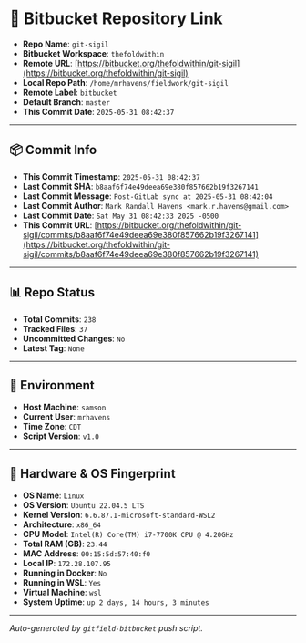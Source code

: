 # 🔗 Bitbucket Repository Link

- **Repo Name**: `git-sigil`
- **Bitbucket Workspace**: `thefoldwithin`
- **Remote URL**: [https://bitbucket.org/thefoldwithin/git-sigil](https://bitbucket.org/thefoldwithin/git-sigil)
- **Local Repo Path**: `/home/mrhavens/fieldwork/git-sigil`
- **Remote Label**: `bitbucket`
- **Default Branch**: `master`
- **This Commit Date**: `2025-05-31 08:42:37`

---

## 📦 Commit Info

- **This Commit Timestamp**: `2025-05-31 08:42:37`
- **Last Commit SHA**: `b8aaf6f74e49deea69e380f857662b19f3267141`
- **Last Commit Message**: `Post-GitLab sync at 2025-05-31 08:42:04`
- **Last Commit Author**: `Mark Randall Havens <mark.r.havens@gmail.com>`
- **Last Commit Date**: `Sat May 31 08:42:33 2025 -0500`
- **This Commit URL**: [https://bitbucket.org/thefoldwithin/git-sigil/commits/b8aaf6f74e49deea69e380f857662b19f3267141](https://bitbucket.org/thefoldwithin/git-sigil/commits/b8aaf6f74e49deea69e380f857662b19f3267141)

---

## 📊 Repo Status

- **Total Commits**: `238`
- **Tracked Files**: `37`
- **Uncommitted Changes**: `No`
- **Latest Tag**: `None`

---

## 🧭 Environment

- **Host Machine**: `samson`
- **Current User**: `mrhavens`
- **Time Zone**: `CDT`
- **Script Version**: `v1.0`

---

## 🧬 Hardware & OS Fingerprint

- **OS Name**: `Linux`
- **OS Version**: `Ubuntu 22.04.5 LTS`
- **Kernel Version**: `6.6.87.1-microsoft-standard-WSL2`
- **Architecture**: `x86_64`
- **CPU Model**: `Intel(R) Core(TM) i7-7700K CPU @ 4.20GHz`
- **Total RAM (GB)**: `23.44`
- **MAC Address**: `00:15:5d:57:40:f0`
- **Local IP**: `172.28.107.95`
- **Running in Docker**: `No`
- **Running in WSL**: `Yes`
- **Virtual Machine**: `wsl`
- **System Uptime**: `up 2 days, 14 hours, 3 minutes`

---

_Auto-generated by `gitfield-bitbucket` push script._
